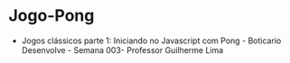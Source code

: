 # Jogo-Pong
 - Jogos clássicos parte 1: Iniciando no Javascript com Pong - Boticario Desenvolve - Semana 003- Professor Guilherme Lima
